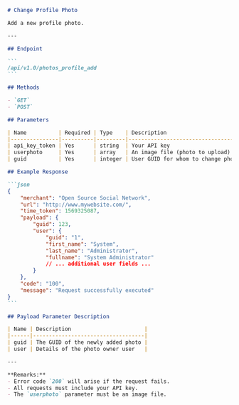 ````markdown name=docs/endpoints/photos_profile_add.md
# Change Profile Photo

Add a new profile photo.

---

## Endpoint

```
/api/v1.0/photos_profile_add
```

## Methods

- `GET`
- `POST`

## Parameters

| Name          | Required | Type    | Description                            |
|---------------|----------|---------|----------------------------------------|
| api_key_token | Yes      | string  | Your API key                           |
| userphoto     | Yes      | array   | An image file (photo to upload)        |
| guid          | Yes      | integer | User GUID for whom to change photo     |

## Example Response

```json
{
    "merchant": "Open Source Social Network",
    "url": "http://www.mywebsite.com/",
    "time_token": 1569325087,
    "payload": {
        "guid": 123,
        "user": {
            "guid": "1",
            "first_name": "System",
            "last_name": "Administrator",
            "fullname": "System Administrator"
            // ... additional user fields ...
        }
    },
    "code": "100",
    "message": "Request successfully executed"
}
```

## Payload Parameter Description

| Name | Description                       |
|------|-----------------------------------|
| guid | The GUID of the newly added photo |
| user | Details of the photo owner user   |

---

**Remarks:**
- Error code `200` will arise if the request fails.
- All requests must include your API key.
- The `userphoto` parameter must be an image file.
````
